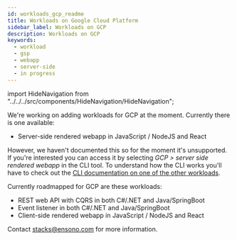 ```yaml
---
id: workloads_gcp_readme
title: Workloads on Google Cloud Platform
sidebar_label: Workloads on GCP
description: Workloads on GCP
keywords:
  - workload
  - gsp
  - webapp
  - server-side
  - in progress
---
```


import HideNavigation  from "../../../src/components/HideNavigation/HideNavigation";

We're working on adding workloads for GCP at the moment. Currently there is one available:

- Server-side rendered webapp in JavaScript / NodeJS and React

However, we haven't documented this so for the moment it's unsupported. If you're interested you can access it by selecting *GCP > server side rendered webapp* in the CLI tool. To understand how the CLI works you'll have to check out the [CLI documentation on one of the other workloads](https://stacks.amido.com/docs/workloads/azure/frontend/cli_webapp_frameworks).

Currently roadmapped for GCP are these workloads:

- REST web API with CQRS in both C#/.NET and Java/SpringBoot
- Event listener in both C#/.NET and Java/SpringBoot
- Client-side rendered webapp in JavaScript / NodeJS and React

Contact stacks@ensono.com for more information.

<HideNavigation next />
<HideNavigation prev />
